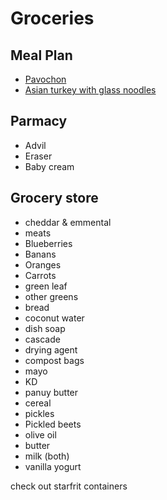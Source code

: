 # Groceries

## Meal Plan

- [Pavochon](https://www.bonappetit.com/recipe/pavochon)
- [Asian turkey with glass noodles](https://www.bonappetit.com/recipe/mouthwatering-turkey-with-glass-noodles)

## Parmacy

- Advil
- Eraser
- Baby cream

## Grocery store

- cheddar & emmental
- meats
- Blueberries
- Banans
- Oranges
- Carrots
- green leaf
- other greens
- bread
- coconut water
- dish soap
- cascade
- drying agent
- compost bags
- mayo
- KD
- panuy butter
- cereal
- pickles
- Pickled beets
- olive oil
- butter
- milk (both)
- vanilla yogurt

check out starfrit containers
